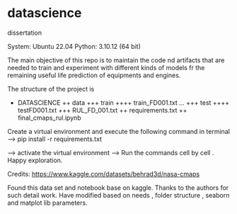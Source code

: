 # datascience
dissertation

System: Ubuntu 22.04
Python: 3.10.12 (64 bit)

The main objective of this repo is to maintain the code nd artifacts that are needed to train and experiment with different kinds of models fr the remaining useful life prediction of equipments and engines.

The structure of the project is 
- DATASCIENCE
++ data
+++ train
++++  train_FD001.txt ...
+++ test
++++ testFD001.txt
+++ RUL_FD_001.txt
++ requirements.txt
++ final_cmaps_rul.ipynb


Create a virtual environment and execute the following command in terminal
--> pip install -r requirements.txt

--> activate the virtual environment 
--> Run the commands cell by cell . Happy exploration.


Credits:
https://www.kaggle.com/datasets/behrad3d/nasa-cmaps

Found this data set and notebook base on kaggle. Thanks to the authors for such detail work.
Have modified based on needs , folder structure , seaborn and matplot lib parameters.

